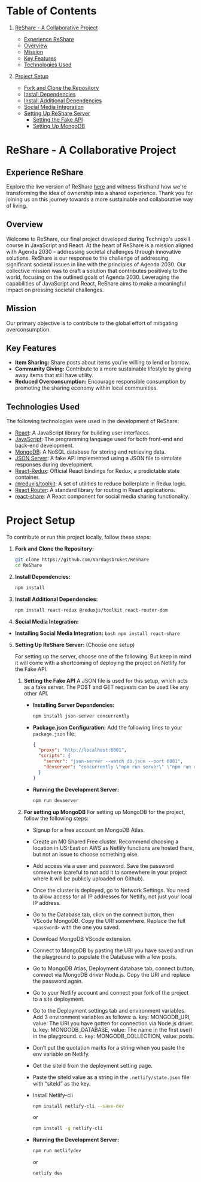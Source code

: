 # Table of Contents

1. [ReShare - A Collaborative Project](#reshare---a-collaborative-project)
   - [Experience ReShare](#experience-reshare)
   - [Overview](#overview)
   - [Mission](#mission)
   - [Key Features](#key-features)
   - [Technologies Used](#technologies-used)

2. [Project Setup](#project-setup)
   - [Fork and Clone the Repository](#1-fork-and-clone-the-repository)
   - [Install Dependencies](#2-install-dependencies)
   - [Install Additional Dependencies](#3-install-additional-dependencies)
   - [Social Media Integration](#4-social-media-integration)
   - [Setting Up ReShare Server](#5-setting-up-reshare-server)
      - [Setting the Fake API](#setting-the-Fake-API)
      - [Setting Up MongoDB](#setting-up-mongodb)

# ReShare - A Collaborative Project

## Experience ReShare

Explore the live version of ReShare [here](https://stirring-florentine-c4bb3f.netlify.app/) and witness firsthand how we're transforming the idea of ownership into a shared experience. Thank you for joining us on this journey towards a more sustainable and collaborative way of living.

## Overview

Welcome to ReShare, our final project developed during Technigo's upskill course in JavaScript and React. At the heart of ReShare is a mission aligned with Agenda 2030 – addressing societal challenges through innovative solutions. ReShare is our response to the challenge of addressing significant societal issues in line with the principles of Agenda 2030. Our collective mission was to craft a solution that contributes positively to the world, focusing on the outlined goals of Agenda 2030. Leveraging the capabilities of JavaScript and React, ReShare aims to make a meaningful impact on pressing societal challenges.

## Mission

Our primary objective is to contribute to the global effort of mitigating overconsumption.

## Key Features

- **Item Sharing:** Share posts about items you're willing to lend or borrow.
- **Community Giving:** Contribute to a more sustainable lifestyle by giving away items that still have utility.
- **Reduced Overconsumption:** Encourage responsible consumption by promoting the sharing economy within local communities.

## Technologies Used

The following technologies were used in the development of ReShare:

- [React](https://reactjs.org/): A JavaScript library for building user interfaces.
- [JavaScript](https://developer.mozilla.org/en-US/docs/Web/JavaScript): The programming language used for both front-end and back-end development.
- [MongoDB](https://www.mongodb.com/): A NoSQL database for storing and retrieving data.
- [JSON Server](https://github.com/typicode/json-server): A fake API implemented using a JSON file to simulate responses during development.
- [React-Redux](https://react-redux.js.org/): Official React bindings for Redux, a predictable state container.
- [@reduxjs/toolkit](https://redux-toolkit.js.org/): A set of utilities to reduce boilerplate in Redux logic.
- [React Router](https://reactrouter.com/): A standard library for routing in React applications.
- [react-share](https://github.com/nygardk/react-share): A React component for social media sharing functionality.
  
# Project Setup

To contribute or run this project locally, follow these steps:

1. **Fork and Clone the Repository:**
    ```bash
    git clone https://github.com/Vardagsbruket/ReShare
    cd ReShare
    ```

2. **Install Dependencies:**
    ```bash
    npm install
    ```

3. **Install Additional Dependencies:**
    ```bash
    npm install react-redux @reduxjs/toolkit react-router-dom
    ```

4. **Social Media Integration:**

  - **Installing Social Media Integration:**
        ```bash
        npm install react-share
        ```

5. **Setting Up ReShare Server:** (Choose one setup)
   
   For setting up the server, choose one of the following. But keep in mind it will come with a shortcoming of deploying the project on Netlify for the Fake API.

   1. **Setting the Fake API**
      A JSON file is used for this setup, which acts as a fake server. The POST and GET requests can be used like any other API.

      - **Installing Server Dependencies:**
        ```bash
        npm install json-server concurrently
        ```

      - **Package.json Configuration:**
        Add the following lines to your `package.json` file:
        ```json
        {
          "proxy": "http://localhost:6001",
          "scripts": {
            "server": "json-server --watch db.json --port 6001",
            "devserver": "concurrently \"npm run server\" \"npm run dev\""
          }
        }
        ```

      - **Running the Development Server:**
        ```bash
        npm run devserver
        ```

   2. **For setting up MongoDB**
      For setting up MongoDB for the project, follow the following steps:

      - Signup for a free account on MongoDB Atlas.
      - Create an M0 Shared Free cluster. Recommend choosing a location in US-East on AWS as Netlify functions are hosted there, but not an issue to choose something else.
      - Add access via a user and password. Save the password somewhere (careful to not add it to somewhere in your project where it will be publicly uploaded on Github).
      - Once the cluster is deployed, go to Network Settings. You need to allow access for all IP addresses for Netlify, not just your local IP address.
      - Go to the Database tab, click on the connect button, then VScode MongoDB. Copy the URI somewhere. Replace the full `<password>` with the one you saved.
      - Download MongoDB VScode extension.
      - Connect to MongoDB by pasting the URI you have saved and run the playground to populate the Database with a few posts.
      - Go to MongoDB Atlas, Deployment database tab, connect button, connect via MongoDB driver Node.js. Copy the URI and replace the password again.
      - Go to your Netlify account and connect your fork of the project to a site deployment.
      - Go to the Deployment settings tab and environment variables. Add 3 environment variables as follows:
        a. key: MONGODB_URI, value: The URI you have gotten for connection via Node.js driver.
        b. key: MONGODB_DATABASE, value: The name in the first use() in the playground.
        c. key: MONGODB_COLLECTION, value: posts.
      - Don’t put the quotation marks for a string when you paste the env variable on Netlify.
      - Get the siteId from the deployment setting page.
      - Paste the siteId value as a string in the `.netlify/state.json` file with “siteId” as the key.
      - Install Netlify-cli
        
         ```bash
        npm install netlify-cli --save-dev
         ```
         or
        
         ```bash
         npm install -g netlify-cli
         ```

      - **Running the Development Server:**
        
        ```bash
        npm run netlifydev
        ```
        or
         ```bash
         netlify dev
        ```
